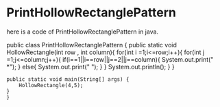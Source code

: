 # PrintHollowRectanglePattern
here is a code of PrintHollowRectanglePattern in java.



public class PrintHollowRectanglePattern {
    public static void HollowRectangle(int row , int column){
        for(int i =1;i<=row;i++){
            for(int j =1;j<=column;j++){
                if(i==1||i==row||j==2||j==column){
                    System.out.print(" *");
                }
            else{
                System.out.print(" ");
            }
        }
       System.out.println();
            }
        }
        
    public static void main(String[] args) {
        HollowRectangle(4,5);
    }
    }



